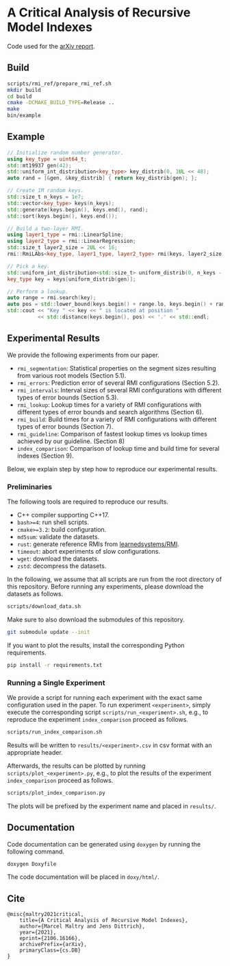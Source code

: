 # A Critical Analysis of Recursive Model Indexes
Code used for the [arXiv report](https://arxiv.org/abs/2106.16166).

## Build
```sh
scripts/rmi_ref/prepare_rmi_ref.sh
mkdir build
cd build
cmake -DCMAKE_BUILD_TYPE=Release ..
make
bin/example
```

## Example
```c++
// Initialize random number generator.
using key_type = uint64_t;
std::mt19937 gen(42);
std::uniform_int_distribution<key_type> key_distrib(0, 1UL << 48);
auto rand = [&gen, &key_distrib] { return key_distrib(gen); };

// Create 1M random keys.
std::size_t n_keys = 1e7;
std::vector<key_type> keys(n_keys);
std::generate(keys.begin(), keys.end(), rand);
std::sort(keys.begin(), keys.end());

// Build a two-layer RMI.
using layer1_type = rmi::LinearSpline;
using layer2_type = rmi::LinearRegression;
std::size_t layer2_size = 2UL << 16;
rmi::RmiLAbs<key_type, layer1_type, layer2_type> rmi(keys, layer2_size);

// Pick a key.
std::uniform_int_distribution<std::size_t> uniform_distrib(0, n_keys - 1);
key_type key = keys[uniform_distrib(gen)];

// Perform a lookup.
auto range = rmi.search(key);
auto pos = std::lower_bound(keys.begin() + range.lo, keys.begin() + range.hi, key);
std::cout << "Key " << key << " is located at position "
          << std::distance(keys.begin(), pos) << '.' << std::endl;
```

## Experimental Results
We provide the following experiments from our paper.
* `rmi_segmentation`: Statistical properties on the segment sizes resulting
  from various root models (Section 5.1).
* `rmi_errors`: Prediction error of several RMI configurations (Section 5.2).
* `rmi_intervals`: Interval sizes of several RMI configurations with different
  types of error bounds (Section 5.3).
* `rmi_lookup`: Lookup times for a variety of RMI configurations with different
  types of error bounds and search algorithms (Section 6).
* `rmi_build`: Build times for a variety of RMI configurations with different
  types of error bounds (Section 7).
* `rmi_guideline`: Comparison of fastest lookup times vs lookup times achieved
  by our guideline. (Section 8)
* `index_comparison`: Comparison of lookup time and build time for several
  indexes (Section 9).

Below, we explain step by step how to reproduce our experimental results.

### Preliminaries
The following tools are required to reproduce our results.
* C++ compiler supporting C++17.
* `bash>=4`: run shell scripts.
* `cmake>=3.2`: build configuration.
* `md5sum`: validate the datasets.
* `rust`: generate reference RMIs from [learnedsystems/RMI](https://github.com/learnedsystems/RMI).
* `timeout`: abort experiments of slow configurations.
* `wget`: download the datasets.
* `zstd`: decompress the datasets.

In the following, we assume that all scripts are run from the root directory of
this repository. Before running any experiments, please download the datasets
as follows.
```sh
scripts/download_data.sh
```
Make sure to also download the submodules of this repository.
```sh
git submodule update --init
```
If you want to plot the results, install the corresponding Python requirements.
```sh
pip install -r requirements.txt
```

### Running a Single Experiment
We provide a script for running each experiment with the exact same
configuration used in the paper. To run experiment `<experiment>`, simply
execute the corresponding script `scripts/run_<experiment>.sh`, e.g., to
reproduce the experiment `index_comparison` proceed as follows.
```sh
scripts/run_index_comparison.sh
```

Results will be written to `results/<experiment>.csv` in csv format with an
appropriate header.

Afterwards, the results can be plotted by running
`scripts/plot_<experiment>.py`, e.g., to plot the results of the experiment
`index_comparison` proceed as follows.
```sh
scripts/plot_index_comparison.py
```

The plots will be prefixed by the experiment name and placed in `results/`.

## Documentation
Code documentation can be generated using `doxygen` by running the following command.
```sh
doxygen Doxyfile
```
The code documentation will be placed in `doxy/html/`.

## Cite
```
@misc{maltry2021critical,
    title={A Critical Analysis of Recursive Model Indexes},
    author={Marcel Maltry and Jens Dittrich},
    year={2021},
    eprint={2106.16166},
    archivePrefix={arXiv},
    primaryClass={cs.DB}
}
```
